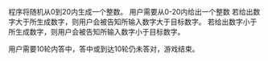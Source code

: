 程序将随机从0到20内生成一个整数。
用户需要从0-20内给出一个整数
若给出数字大于所生成数字，则用户会被告知所输入数字大于目标数字。
若给出数字小于所生成数字，则用户会被告知所输入数字小于目标数字。

用户需要10轮内答中，答中或到达10轮仍未答对，游戏结束。
